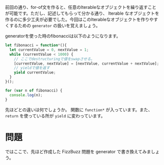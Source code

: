 前回の通り、for-of文を作ると、任意のIterableなオブジェクトを繰り返すことが可能です。ただし、記述してもらって分かる通り、 Iterable なオブジェクトを作るのに多少工夫が必要でした。今回はこのIterableなオブジェクトを作りやすくするための `generator` の扱いを覚えましょう。

generatorを使った時のfibonacciは以下のようになります。

```javascript
let fibonacci = function*(){
  let currentValue = 0, nextValue = 1;
  while (currentValue < 1000) {
    // ここでdestructuringで値をswapさせる。
    [currentValue, nextValue] = [nextValue, currentValue + nextValue];
    // yieldで値を返す
    yield currentValue;
  }
}();

for (var n of fibonacci) {
  console.log(n);
}
```

先ほどとの違いは何でしょうか。 関数に `function*` が入っています。また、`return` を使っている所が `yield` に変わっています。

# 問題

ではここで、先ほど作成した FizzBuzz 問題を generator で書き換えてみましょう。

